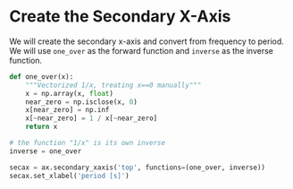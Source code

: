 # Create the Secondary X-Axis

We will create the secondary x-axis and convert from frequency to period. We will use `one_over` as the forward function and `inverse` as the inverse function.

```python
def one_over(x):
    """Vectorized 1/x, treating x==0 manually"""
    x = np.array(x, float)
    near_zero = np.isclose(x, 0)
    x[near_zero] = np.inf
    x[~near_zero] = 1 / x[~near_zero]
    return x

# the function "1/x" is its own inverse
inverse = one_over

secax = ax.secondary_xaxis('top', functions=(one_over, inverse))
secax.set_xlabel('period [s]')
```
